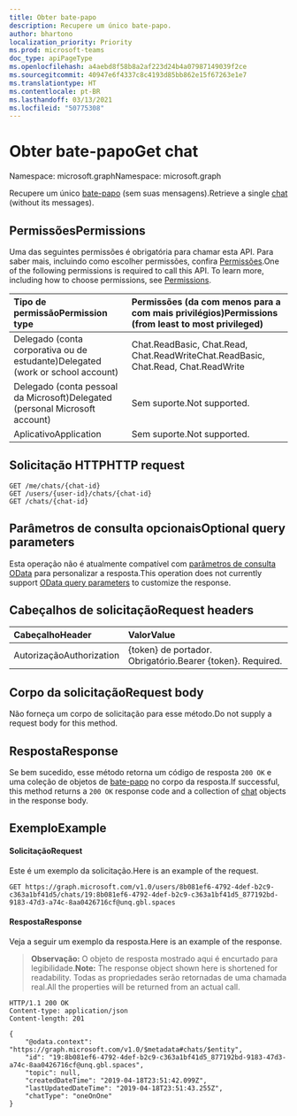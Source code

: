 ```yaml
---
title: Obter bate-papo
description: Recupere um único bate-papo.
author: bhartono
localization_priority: Priority
ms.prod: microsoft-teams
doc_type: apiPageType
ms.openlocfilehash: a4aebd8f58b8a2af223d24b4a07987149039f2ce
ms.sourcegitcommit: 40947e6f4337c8c4193d85bb862e15f67263e1e7
ms.translationtype: HT
ms.contentlocale: pt-BR
ms.lasthandoff: 03/13/2021
ms.locfileid: "50775308"
---
```

# <a name="get-chat"></a><span data-ttu-id="b466f-103">Obter bate-papo</span><span class="sxs-lookup"><span data-stu-id="b466f-103">Get chat</span></span>

<span data-ttu-id="b466f-104">Namespace: microsoft.graph</span><span class="sxs-lookup"><span data-stu-id="b466f-104">Namespace: microsoft.graph</span></span>

<span data-ttu-id="b466f-105">Recupere um único [bate-papo](../resources/chat.md) (sem suas mensagens).</span><span class="sxs-lookup"><span data-stu-id="b466f-105">Retrieve a single [chat](../resources/chat.md) (without its messages).</span></span>

## <a name="permissions"></a><span data-ttu-id="b466f-106">Permissões</span><span class="sxs-lookup"><span data-stu-id="b466f-106">Permissions</span></span>

<span data-ttu-id="b466f-p101">Uma das seguintes permissões é obrigatória para chamar esta API. Para saber mais, incluindo como escolher permissões, confira [Permissões](/graph/permissions-reference).</span><span class="sxs-lookup"><span data-stu-id="b466f-p101">One of the following permissions is required to call this API. To learn more, including how to choose permissions, see [Permissions](/graph/permissions-reference).</span></span>


|<span data-ttu-id="b466f-109">Tipo de permissão</span><span class="sxs-lookup"><span data-stu-id="b466f-109">Permission type</span></span>      | <span data-ttu-id="b466f-110">Permissões (da com menos para a com mais privilégios)</span><span class="sxs-lookup"><span data-stu-id="b466f-110">Permissions (from least to most privileged)</span></span>              |
|:--------------------|:---------------------------------------------------------|
|<span data-ttu-id="b466f-111">Delegado (conta corporativa ou de estudante)</span><span class="sxs-lookup"><span data-stu-id="b466f-111">Delegated (work or school account)</span></span> | <span data-ttu-id="b466f-112">Chat.ReadBasic, Chat.Read, Chat.ReadWrite</span><span class="sxs-lookup"><span data-stu-id="b466f-112">Chat.ReadBasic, Chat.Read, Chat.ReadWrite</span></span> |
|<span data-ttu-id="b466f-113">Delegado (conta pessoal da Microsoft)</span><span class="sxs-lookup"><span data-stu-id="b466f-113">Delegated (personal Microsoft account)</span></span> | <span data-ttu-id="b466f-114">Sem suporte.</span><span class="sxs-lookup"><span data-stu-id="b466f-114">Not supported.</span></span>    |
|<span data-ttu-id="b466f-115">Aplicativo</span><span class="sxs-lookup"><span data-stu-id="b466f-115">Application</span></span> | <span data-ttu-id="b466f-116">Sem suporte.</span><span class="sxs-lookup"><span data-stu-id="b466f-116">Not supported.</span></span> |

## <a name="http-request"></a><span data-ttu-id="b466f-117">Solicitação HTTP</span><span class="sxs-lookup"><span data-stu-id="b466f-117">HTTP request</span></span>

<!-- { "blockType": "ignored" } -->
```http
GET /me/chats/{chat-id}
GET /users/{user-id}/chats/{chat-id}
GET /chats/{chat-id}
```

## <a name="optional-query-parameters"></a><span data-ttu-id="b466f-118">Parâmetros de consulta opcionais</span><span class="sxs-lookup"><span data-stu-id="b466f-118">Optional query parameters</span></span>

<span data-ttu-id="b466f-119">Esta operação não é atualmente compatível com [parâmetros de consulta OData](/graph/query-parameters) para personalizar a resposta.</span><span class="sxs-lookup"><span data-stu-id="b466f-119">This operation does not currently support [OData query parameters](/graph/query-parameters) to customize the response.</span></span>

## <a name="request-headers"></a><span data-ttu-id="b466f-120">Cabeçalhos de solicitação</span><span class="sxs-lookup"><span data-stu-id="b466f-120">Request headers</span></span>

| <span data-ttu-id="b466f-121">Cabeçalho</span><span class="sxs-lookup"><span data-stu-id="b466f-121">Header</span></span>       | <span data-ttu-id="b466f-122">Valor</span><span class="sxs-lookup"><span data-stu-id="b466f-122">Value</span></span> |
|:---------------|:--------|
| <span data-ttu-id="b466f-123">Autorização</span><span class="sxs-lookup"><span data-stu-id="b466f-123">Authorization</span></span>  | <span data-ttu-id="b466f-p102">{token} de portador. Obrigatório.</span><span class="sxs-lookup"><span data-stu-id="b466f-p102">Bearer {token}. Required.</span></span>  |

## <a name="request-body"></a><span data-ttu-id="b466f-126">Corpo da solicitação</span><span class="sxs-lookup"><span data-stu-id="b466f-126">Request body</span></span>

<span data-ttu-id="b466f-127">Não forneça um corpo de solicitação para esse método.</span><span class="sxs-lookup"><span data-stu-id="b466f-127">Do not supply a request body for this method.</span></span>

## <a name="response"></a><span data-ttu-id="b466f-128">Resposta</span><span class="sxs-lookup"><span data-stu-id="b466f-128">Response</span></span>

<span data-ttu-id="b466f-129">Se bem sucedido, esse método retorna um código de resposta `200 OK` e uma coleção de objetos de [bate-papo](../resources/chat.md) no corpo da resposta.</span><span class="sxs-lookup"><span data-stu-id="b466f-129">If successful, this method returns a `200 OK` response code and a collection of [chat](../resources/chat.md) objects in the response body.</span></span>

## <a name="example"></a><span data-ttu-id="b466f-130">Exemplo</span><span class="sxs-lookup"><span data-stu-id="b466f-130">Example</span></span>
#### <a name="request"></a><span data-ttu-id="b466f-131">Solicitação</span><span class="sxs-lookup"><span data-stu-id="b466f-131">Request</span></span>
<span data-ttu-id="b466f-132">Este é um exemplo da solicitação.</span><span class="sxs-lookup"><span data-stu-id="b466f-132">Here is an example of the request.</span></span>

<!-- {
  "blockType": "request",
  "name": "get_chat"
}-->
```msgraph-interactive
GET https://graph.microsoft.com/v1.0/users/8b081ef6-4792-4def-b2c9-c363a1bf41d5/chats/19:8b081ef6-4792-4def-b2c9-c363a1bf41d5_877192bd-9183-47d3-a74c-8aa0426716cf@unq.gbl.spaces
```


#### <a name="response"></a><span data-ttu-id="b466f-133">Resposta</span><span class="sxs-lookup"><span data-stu-id="b466f-133">Response</span></span>
<span data-ttu-id="b466f-134">Veja a seguir um exemplo da resposta.</span><span class="sxs-lookup"><span data-stu-id="b466f-134">Here is an example of the response.</span></span> 

><span data-ttu-id="b466f-135">**Observação:** O objeto de resposta mostrado aqui é encurtado para legibilidade.</span><span class="sxs-lookup"><span data-stu-id="b466f-135">**Note:** The response object shown here is shortened for readability.</span></span> <span data-ttu-id="b466f-136">Todas as propriedades serão retornadas de uma chamada real.</span><span class="sxs-lookup"><span data-stu-id="b466f-136">All the properties will be returned from an actual call.</span></span>
<!-- {
  "blockType": "response",
  "truncated": true,
  "@odata.type": "microsoft.graph.chat"
} -->
```http
HTTP/1.1 200 OK
Content-type: application/json
Content-length: 201

{
    "@odata.context": "https://graph.microsoft.com/v1.0/$metadata#chats/$entity",
    "id": "19:8b081ef6-4792-4def-b2c9-c363a1bf41d5_877192bd-9183-47d3-a74c-8aa0426716cf@unq.gbl.spaces",
    "topic": null,
    "createdDateTime": "2019-04-18T23:51:42.099Z",
    "lastUpdatedDateTime": "2019-04-18T23:51:43.255Z",
    "chatType": "oneOnOne"
}
```

<!-- uuid: 8fcb5dbc-d5aa-4681-8e31-b001d5168d79
2015-10-25 14:57:30 UTC -->
<!--
{
  "type": "#page.annotation",
  "description": "Get chat",
  "keywords": "",
  "section": "documentation",
  "tocPath": "",
  "suppressions": [
  ]
}
-->


